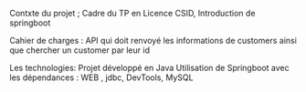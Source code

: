 
 Contxte du projet ;
  Cadre du TP en Licence CSID, Introduction de springboot
  
  Cahier de charges : 
  API qui doit renvoyé les informations de customers ainsi que chercher un customer par leur id
  
  Les technologies:
Projet développé en Java 
Utilisation de Springboot avec les dépendances : WEB , jdbc, DevTools, MySQL
